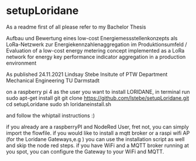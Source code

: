 # setupLoridane
As a readme first of all please refer to my Bachelor Thesis

Aufbau und Bewertung eines low-cost Energiemessstellenkonzepts als LoRa-Netzwerk zur Energiekennzahlenaggregation im Produktionsumfeld
/
Evaluation of a low-cost energy metering concept implemented as a LoRa
network for energy key performance indicator aggregation in a production
environment

As published 24.11.2021
Lindsay Stebe
Insitute of PTW
Department Mechanical Engineering
TU Darmstadt

on a raspberry pi 4 as the user you want to install LORIDANE, in terminal run
sudo apt-get install git
git clone https://github.com/lstebe/setupLoridane.git
cd setupLoridane
sudo sh loridaneinstall.sh

and follow the whiptail instructions :)

if you already are a raspberryPI and NodeRed User, fret not, you can simply import the flowfile. if you would like to install a mqtt broker or a raspi wifi AP (for the Loridane Gateways,e.g ) you can use the installation script as well and skip the node red steps. if you have WiFi and a MQTT broker running at you spot, you can configure the Gateway to your WiFi and MQTT.
